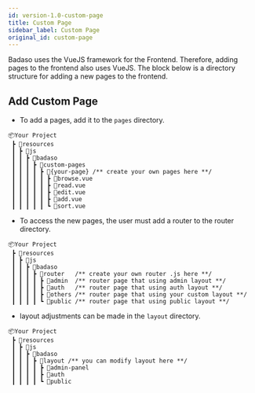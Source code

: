 ```yaml
---
id: version-1.0-custom-page
title: Custom Page
sidebar_label: Custom Page
original_id: custom-page
---
```


Badaso uses the VueJS framework for the Frontend. Therefore, adding pages to the frontend also uses VueJS. The block below is a directory structure for adding a new pages to the frontend.

## Add Custom Page

- To add a pages, add it to the `pages` directory.

```
📦Your Project
 ┣ 📂resources
 ┃ ┣ 📂js
 ┃ ┃ ┣ 📂badaso
 ┃ ┃ ┃ ┣ 📂custom-pages 
 ┃ ┃ ┃ ┃ ┣ 📂{your-page} /** create your own pages here **/
 ┃ ┃ ┃ ┃ ┃ ┣ 📜browse.vue
 ┃ ┃ ┃ ┃ ┃ ┣ 📜read.vue
 ┃ ┃ ┃ ┃ ┃ ┣ 📜edit.vue
 ┃ ┃ ┃ ┃ ┃ ┣ 📜add.vue
 ┃ ┃ ┃ ┃ ┃ ┗ 📜sort.vue
```

- To access the new pages, the user must add a router to the router directory.

```
📦Your Project
 ┣ 📂resources
 ┃ ┣ 📂js
 ┃ ┃ ┣ 📂badaso
 ┃ ┃ ┃ ┣ 📂router   /** create your own router .js here **/
 ┃ ┃ ┃ ┃ ┣ 📂admin  /** router page that using admin layout **/
 ┃ ┃ ┃ ┃ ┣ 📂auth   /** router page that using auth layout **/
 ┃ ┃ ┃ ┃ ┣ 📂others /** router page that using your custom layout **/
 ┃ ┃ ┃ ┃ ┗ 📂public /** router page that using public layout **/
```

- layout adjustments can be made in the `layout` directory.

```
📦Your Project
 ┣ 📂resources
 ┃ ┣ 📂js
 ┃ ┃ ┣ 📂badaso
 ┃ ┃ ┃ ┣ 📂layout /** you can modify layout here **/
 ┃ ┃ ┃ ┃ ┣ 📂admin-panel
 ┃ ┃ ┃ ┃ ┣ 📂auth
 ┃ ┃ ┃ ┃ ┗ 📂public
 ```